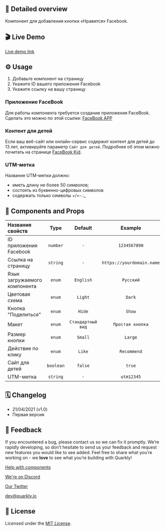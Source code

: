 ## 📖 Detailed overview

Компонент для добавления кнопки «Нравится» Facebook.

## 🎬 Live Demo

[Live demo link](https://quarkly-catalog.netlify.app/fblike/)

## ⚙️ Usage

 1. Добавьте компонент на страницу
 2. Укажите ID вашего приложения Facebook
 3. Укажите ссылку на вашу страницу

### Приложение FaceBook

Для работы компонента требуется создание приложения FaceBook. Сделать это можно по этой ссылке: [FaceBook APP](https://developers.facebook.com/apps)

### Контент для детей

Если ваш веб-сайт или онлайн-сервис содержит контент для детей до 13 лет, активируйте параметр `Сайт для детей`.
Подробнее об этом можно почитать на странице [FaceBook Kid](https://developers.facebook.com/docs/plugins/restrictions).

### UTM-метка

Название UTM-метки должно:
 - иметь длину не более 50 символов;
 - состоять из буквенно-цифровых символов
 - содержать только символы +/=-.:_

## 🧩 Components and Props

| Названия свойств             | Type      | Default           | Example                   |
| :--------------------------- | :-------: | :---------------: | :-----------------------: |
| ID приложения Facebook       | `number`  |        `-`        |        `1234567890`       |
| Ссылка на страницу           | `string`  |        `-`        | `https://yourdomain.name` |
| Язык загружаемого компонента |  `enum`   |     `English`     |         `Русский`         |
| Цветовая схема               |  `enum`   |      `Light`      |           `Dark`          |
| Кнопка "Поделиться"          |  `enum`   |      `Hide`       |           `Show`          |
| Макет                        |  `enum`   | `Стандартный вид` |      `Простая кнопка`     |
| Размер кнопки                |  `enum`   |      `Small`      |          `Large`          |
| Действие по клику            |  `enum`   |      `Like`       |        `Recommend`        |
| Сайт для детей               | `boolean` |      `false`      |           `true`          |
| UTM-метка                    | `string`  |        `-`        |         `utm12345`        |

## 🗓 Changelog

 - 21/04/2021 (v1.0)
 - Первая версия

## 📮 Feedback

If you encountered a bug, please contact us so we can fix it promptly. We’re rapidly developing, so don’t hesitate to send us your feedback and request new features you would like to see added. Feel free to share what you’re working on - we **love** to see what you’re building with Quarkly!

[Help with components](https://community.quarkly.io/c/requests/11)

[We're on Discord](https://discord.gg/f9KhSMGX)

[Our Twitter](https://twitter.com/quarklyapp)

[dev@quarkly.io](mailto:dev@quarkly.io)

## 📝 License

Licensed under the [MIT License](https://raw.githubusercontent.com/quarkly/community-kit/master/LICENSE).
